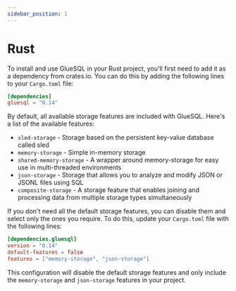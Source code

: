 ```yaml
---
sidebar_position: 1
---
```


# Rust

To install and use GlueSQL in your Rust project, you'll first need to add it as a dependency from crates.io. You can do this by adding the following lines to your `Cargo.toml` file:

```toml
[dependencies]
gluesql = "0.14"
```

By default, all available storage features are included with GlueSQL. Here's a list of the available features:

- `sled-storage` - Storage based on the persistent key-value database called sled
- `memory-storage` - Simple in-memory storage
- `shared-memory-storage` - A wrapper around memory-storage for easy use in multi-threaded environments
- `json-storage` - Storage that allows you to analyze and modify JSON or JSONL files using SQL
- `composite-storage` - A storage feature that enables joining and processing data from multiple storage types simultaneously

If you don't need all the default storage features, you can disable them and select only the ones you require. To do this, update your `Cargo.toml` file with the following lines:

```toml
[dependencies.gluesql]
version = "0.14"
default-features = false
features = ["memory-storage", "json-storage"]
```

This configuration will disable the default storage features and only include the `memory-storage` and `json-storage` features in your project.